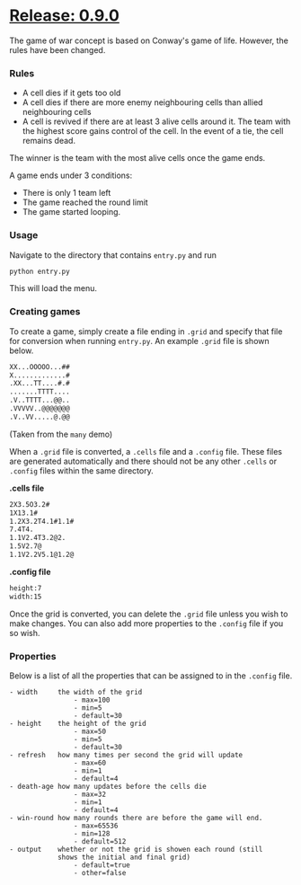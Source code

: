 # <ins>Release: 0.9.0</ins>

The game of war concept is based on Conway's game of life. However, the rules have been changed.

### Rules

- A cell dies if it gets too old
- A cell dies if there are more enemy neighbouring cells than allied neighbouring cells
- A cell is revived if there are at least 3 alive cells around it. The team with the highest score gains control of the cell. In the event of a tie, the cell remains dead.

The winner is the team with the most alive cells once the game ends.

A game ends under 3 conditions:

- There is only 1 team left
- The game reached the round limit
- The game started looping.

### Usage

Navigate to the directory that contains `entry.py` and run

```bash
python entry.py
```

This will load the menu.

### Creating games

To create a game, simply create a file ending in `.grid` and specify that file for conversion when running `entry.py`. An example `.grid` file is shown below.

```txt
XX...OOOOO...##
X.............#
.XX...TT....#.#
.......TTTT....
.V..TTTT...@@..
.VVVVV..@@@@@@@
.V..VV.....@.@@

```

(Taken from the `many` demo)

When a `.grid` file is converted, a `.cells` file and a `.config` file. These files are generated automatically and there should not be any other `.cells` or `.config` files within the same directory.

**.cells file**

```txt
2X3.5O3.2#
1X13.1#
1.2X3.2T4.1#1.1#
7.4T4.
1.1V2.4T3.2@2.
1.5V2.7@
1.1V2.2V5.1@1.2@

```

**.config file**

```txt
height:7
width:15
```

Once the grid is converted, you can delete the `.grid` file unless you wish to make changes. You can also add more properties to the `.config` file if you so wish.

### Properties

Below is a list of all the properties that can be assigned to in the `.config` file.

    - width     the width of the grid
                    - max=100
                    - min=5
                    - default=30
    - height    the height of the grid
                    - max=50
                    - min=5
                    - default=30
    - refresh   how many times per second the grid will update
                    - max=60
                    - min=1
                    - default=4
    - death-age how many updates before the cells die
                    - max=32
                    - min=1
                    - default=4
    - win-round how many rounds there are before the game will end.
                    - max=65536
                    - min=128
                    - default=512
    - output    whether or not the grid is showen each round (still
                shows the initial and final grid)
                    - default=true
                    - other=false